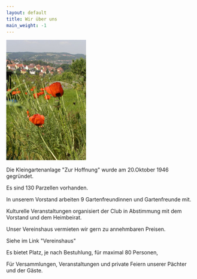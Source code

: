 ```yaml
---
layout: default
title: Wir über uns
main_weight: -1
---
```


![Mohnblume](/assets/images/mohn.jpg)

Die Kleingartenanlage "Zur Hoffnung" wurde am 20.Oktober 1946 gegründet.

Es sind 130 Parzellen vorhanden.

In unserem Vorstand arbeiten 9 Gartenfreundinnen und Gartenfreunde mit.

Kulturelle Veranstaltungen organisiert der Club in Abstimmung mit dem Vorstand und dem Heimbeirat.

Unser Vereinshaus vermieten wir gern zu annehmbaren Preisen.

Siehe im Link "Vereinshaus"

Es bietet Platz, je nach Bestuhlung, für maximal 80 Personen,

Für Versammlungen, Veranstaltungen und private Feiern unserer Pächter und der Gäste.
